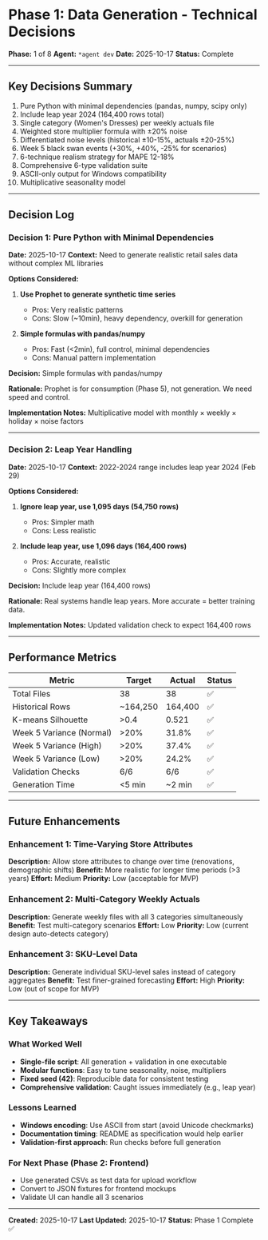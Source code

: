 # Phase 1: Data Generation - Technical Decisions

**Phase:** 1 of 8
**Agent:** `*agent dev`
**Date:** 2025-10-17
**Status:** Complete

---

## Key Decisions Summary

1. Pure Python with minimal dependencies (pandas, numpy, scipy only)
2. Include leap year 2024 (164,400 rows total)
3. Single category (Women's Dresses) per weekly actuals file
4. Weighted store multiplier formula with ±20% noise
5. Differentiated noise levels (historical ±10-15%, actuals ±20-25%)
6. Week 5 black swan events (+30%, +40%, -25% for scenarios)
7. 6-technique realism strategy for MAPE 12-18%
8. Comprehensive 6-type validation suite
9. ASCII-only output for Windows compatibility
10. Multiplicative seasonality model

---

## Decision Log

### Decision 1: Pure Python with Minimal Dependencies
**Date:** 2025-10-17
**Context:** Need to generate realistic retail sales data without complex ML libraries

**Options Considered:**
1. **Use Prophet to generate synthetic time series**
   - Pros: Very realistic patterns
   - Cons: Slow (~10min), heavy dependency, overkill for generation

2. **Simple formulas with pandas/numpy**
   - Pros: Fast (<2min), full control, minimal dependencies
   - Cons: Manual pattern implementation

**Decision:** Simple formulas with pandas/numpy

**Rationale:** Prophet is for consumption (Phase 5), not generation. We need speed and control.

**Implementation Notes:** Multiplicative model with monthly × weekly × holiday × noise factors

---

### Decision 2: Leap Year Handling
**Date:** 2025-10-17
**Context:** 2022-2024 range includes leap year 2024 (Feb 29)

**Options Considered:**
1. **Ignore leap year, use 1,095 days (54,750 rows)**
   - Pros: Simpler math
   - Cons: Less realistic

2. **Include leap year, use 1,096 days (164,400 rows)**
   - Pros: Accurate, realistic
   - Cons: Slightly more complex

**Decision:** Include leap year (164,400 rows)

**Rationale:** Real systems handle leap years. More accurate = better training data.

**Implementation Notes:** Updated validation check to expect 164,400 rows

---

## Performance Metrics

| Metric | Target | Actual | Status |
|--------|--------|--------|--------|
| Total Files | 38 | 38 | ✅ |
| Historical Rows | ~164,250 | 164,400 | ✅ |
| K-means Silhouette | >0.4 | 0.521 | ✅ |
| Week 5 Variance (Normal) | >20% | 31.8% | ✅ |
| Week 5 Variance (High) | >20% | 37.4% | ✅ |
| Week 5 Variance (Low) | >20% | 24.2% | ✅ |
| Validation Checks | 6/6 | 6/6 | ✅ |
| Generation Time | <5 min | ~2 min | ✅ |

---

## Future Enhancements

### Enhancement 1: Time-Varying Store Attributes
**Description:** Allow store attributes to change over time (renovations, demographic shifts)
**Benefit:** More realistic for longer time periods (>3 years)
**Effort:** Medium
**Priority:** Low (acceptable for MVP)

### Enhancement 2: Multi-Category Weekly Actuals
**Description:** Generate weekly files with all 3 categories simultaneously
**Benefit:** Test multi-category scenarios
**Effort:** Low
**Priority:** Low (current design auto-detects category)

### Enhancement 3: SKU-Level Data
**Description:** Generate individual SKU-level sales instead of category aggregates
**Benefit:** Test finer-grained forecasting
**Effort:** High
**Priority:** Low (out of scope for MVP)

---

## Key Takeaways

### What Worked Well
- **Single-file script**: All generation + validation in one executable
- **Modular functions**: Easy to tune seasonality, noise, multipliers
- **Fixed seed (42)**: Reproducible data for consistent testing
- **Comprehensive validation**: Caught issues immediately (e.g., leap year)

### Lessons Learned
- **Windows encoding**: Use ASCII from start (avoid Unicode checkmarks)
- **Documentation timing**: README as specification would help earlier
- **Validation-first approach**: Run checks before full generation

### For Next Phase (Phase 2: Frontend)
- Use generated CSVs as test data for upload workflow
- Convert to JSON fixtures for frontend mockups
- Validate UI can handle all 3 scenarios

---

**Created:** 2025-10-17
**Last Updated:** 2025-10-17
**Status:** Phase 1 Complete ✅
